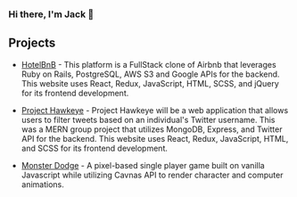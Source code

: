 ### Hi there, I'm Jack 👋

## Projects

* [HotelBnB](https://hotelbnb-main.herokuapp.com/#/) - This platform is a FullStack clone of Airbnb that leverages Ruby on Rails, PostgreSQL, AWS S3 and Google APIs for the backend. This website uses React, Redux, JavaScript, HTML, SCSS, and jQuery for its frontend development. 

* [Project Hawkeye](https://project-hawkeye.herokuapp.com/#/) - Project Hawkeye will be a web application that allows users to filter tweets based on an individual's Twitter username. This was a MERN group project that utilizes MongoDB, Express, and Twitter API for the backend. This website uses React, Redux, JavaScript, HTML, and SCSS for its frontend development.
 
* [Monster Dodge](https://jacktfliu.github.io/Monster-Dodge/) - A pixel-based single player game built on vanilla Javascript while utilizing Cavnas API to render character and computer animations.


<!--
**jacktfliu/jacktfliu** is a ✨ _special_ ✨ repository because its `README.md` (this file) appears on your GitHub profile.

Here are some ideas to get you started:

- 🔭 I’m currently working on ...
- 🌱 I’m currently learning ...
- 👯 I’m looking to collaborate on ...
- 🤔 I’m looking for help with ...
- 💬 Ask me about ...
- 📫 How to reach me: ...
- 😄 Pronouns: ...
- ⚡ Fun fact: ...
-->
